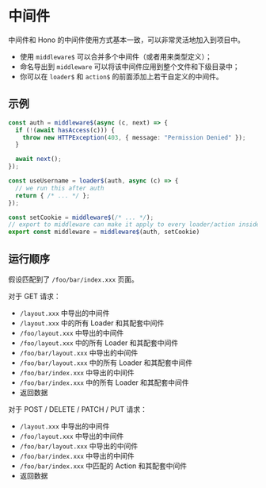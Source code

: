 # 中间件

中间件和 Hono 的中间件使用方式基本一致，可以非常灵活地加入到项目中。

- 使用 `middleware$` 可以合并多个中间件（或者用来类型定义）；
- 命名导出到 `middleware` 可以将该中间件应用到整个文件和下级目录中；
- 你可以在 `loader$` 和 `action$` 的前面添加上若干自定义的中间件。

## 示例

<!-- prettier-ignore -->
```ts
const auth = middleware$(async (c, next) => {
  if (!(await hasAccess(c))) {
    throw new HTTPException(403, { message: "Permission Denied" });
  }

  await next();
});

const useUsername = loader$(auth, async (c) => {
  // we run this after auth
  return { /* ... */ };
});

const setCookie = middleware$(/* ... */);
// export to middleware can make it apply to every loader/action inside the scope.
export const middleware = middleware$(auth, setCookie)
```

## 运行顺序

假设匹配到了 `/foo/bar/index.xxx` 页面。

对于 GET 请求：

- `/layout.xxx` 中导出的中间件
- `/layout.xxx` 中的所有 Loader 和其配套中间件
- `/foo/layout.xxx` 中导出的中间件
- `/foo/layout.xxx` 中的所有 Loader 和其配套中间件
- `/foo/bar/layout.xxx` 中导出的中间件
- `/foo/bar/layout.xxx` 中的所有 Loader 和其配套中间件
- `/foo/bar/index.xxx` 中导出的中间件
- `/foo/bar/index.xxx` 中的所有 Loader 和其配套中间件
- 返回数据

对于 POST / DELETE / PATCH / PUT 请求：

- `/layout.xxx` 中导出的中间件
- `/foo/layout.xxx` 中导出的中间件
- `/foo/bar/layout.xxx` 中导出的中间件
- `/foo/bar/index.xxx` 中导出的中间件
- `/foo/bar/index.xxx` 中匹配的 Action 和其配套中间件
- 返回数据
